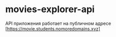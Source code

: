 # movies-explorer-api

API приложения работает на публичном адресе [https://movie.students.nomoredomains.xyz]
